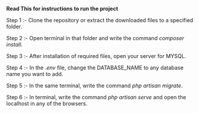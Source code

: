 <strong>Read This for instructions to run the project</strong>

Step 1 :- Clone the repository or extract the downloaded files to a specified folder. 

Step 2 :- Open terminal in that folder and write the command <i>composer install</i>. 

Step 3 :- After installation of required files, open your server for MYSQL. 

Step 4 :- In the <i>.env</i> file, change the DATABASE_NAME to any database name you want to add. 

Step 5 :- In the same terminal, write the command <i>php artisan migrate</i>. 

Step 6 :- In terminal, write the command <i>php artisan serve</i> and open the localhost in any of the browsers. 
